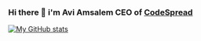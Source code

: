 ### Hi there 👋 i'm Avi Amsalem CEO of [CodeSpread](https://codespread.io)

[![My GitHub stats](https://github-readme-stats.vercel.app/api?username=aviam&show_icons=true&count_private=true&theme=merko)](https://codespread.io)
<!--
**aviam/aviam** is a ✨ _special_ ✨ repository because its `README.md` (this file) appears on your GitHub profile.

Here are some ideas to get you started:

- 🔭 I’m currently working on ...
- 🌱 I’m currently learning ...
- 👯 I’m looking to collaborate on ...
- 🤔 I’m looking for help with ...
- 💬 Ask me about ...
- 📫 How to reach me: ...
- 😄 Pronouns: ...
- ⚡ Fun fact: ...
-->
